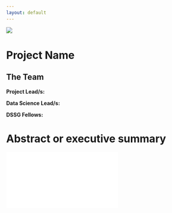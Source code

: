 ```yaml
---
layout: default
---
```


<img src="{{ site.url }}{{ site.baseurl }}/assets/img/eScience.png">


# Project Name

## The Team

**Project Lead/s:**

**Data Science Lead/s:** 

**DSSG Fellows:** 

# Abstract or executive summary


![](scooter.pdf "It's a dog!")
